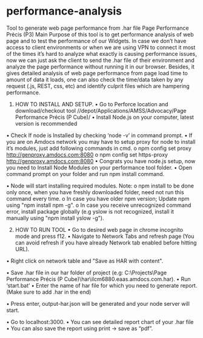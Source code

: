 # performance-analysis
Tool to generate web page performance from .har file
Page Performance Précis (P3)
Main Purpose of this tool is to get performance analysis of web page and to test the performance of our Widgets.
In case we don’t have access to client environments or when we are using VPN to connect it most of the times it’s hard to analyze what exactly is causing performance issues, now we can just ask the client to send the .har file of their environment and analyze the page performance without running it in our browser.
Besides, it gives detailed analysis of web page performance from page load time to amount of data it loads, one can also check the time/data taken by any request (.js, REST, css, etc) and identify culprit files which are hampering performance.

1.	HOW TO INSTALL AND SETUP.
•	Go to Perforce location and download/checkout tool
//depot/Applications/AMSS/Advocacy/Page Performance Précis (P Cube)/
•	Install Node.js on your computer, latest version is recommended
 
•	Check If node is Installed by checking ‘node -v’ in command prompt.
•	If you are on Amdocs network you may have to setup proxy for node to install it’s modules, just add following commands in cmd.
o	npm config set proxy http://genproxy.amdocs.com:8080
o	npm config set https-proxy http://genproxy.amdocs.com:8080
•	Congrats you have node.js setup, now you need to Install Node Modules on your performance tool folder.
•	Open command prompt on your folder and run npm install command.
 
•	Node will start installing required modules. Note:
o	npm install to be done only once, when you have freshly downloaded folder, need not run this command every time.
o	In case you have older npm version; Update npm using "npm install npm -g".
o	In case you receive unrecognized command error, install package globally (e.g yslow is not recognized, install it manually using "npm install yslow -g").

2.	HOW TO RUN TOOL
•	Go to desired web page in chrome incognito mode and press f12.
•	Navigate to Network Tabs and refresh page (You can avoid refresh if you have already Network tab enabled before hitting URL).
 
•	Right click on network table and "Save as HAR with content".
 
•	Save .har file in our har folder of project (e.g: C:\Projects\Page Performance Précis (P Cube)\har\ilcm6880.eaas.amdocs.com.har).
•	Run ‘start.bat’
•	Enter the name of har file for which you need to generate report. (Make sure to add .har in the end)
 
•	Press enter, output-har.json will be generated and your node server will start.
 
•	Go to localhost:3000.
•	You can see detailed report chart of your .har file
•	You can also save the report using print -> save as “pdf”.
